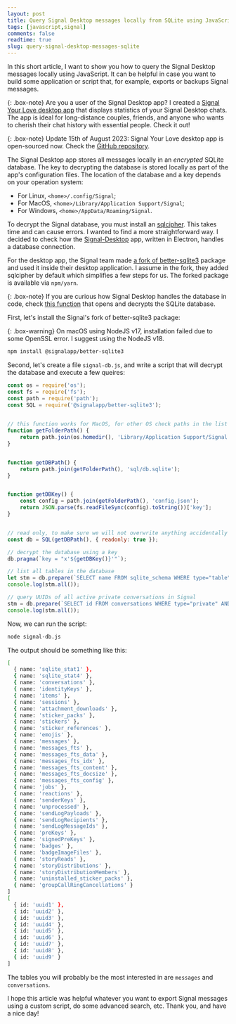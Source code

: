 ```yaml
---
layout: post
title: Query Signal Desktop messages locally from SQLite using JavaScript
tags: [javascript,signal]
comments: false
readtime: true
slug: query-signal-desktop-messages-sqlite
---
```


In this short article, I want to show you how to query the Signal Desktop messages locally using JavaScript. It can be helpful in case you want to build some application or script that, for example, exports or backups Signal messages.

{: .box-note}
Are you a user of the Signal Desktop app? I created a [Signal Your Love desktop app](https://signalyourlove.app) that displays statistics of your Signal Desktop chats. The app is ideal for long-distance couples, friends, and anyone who wants to cherish their chat history with essential people. Check it out!

{: .box-note}
Update 15th of August 2023: Signal Your Love desktop app is open-sourced now. Check the [GitHub repository](https://github.com/VMois/signalyourlove-app).

The Signal Desktop app stores all messages locally in an *encrypted* SQLite database. The key to decrypting the database is stored locally as part of the app's configuration files. The location of the database and a key depends on your operation system:

- For Linux, `<home>/.config/Signal`;
- For MacOS, `<home>/Library/Application Support/Signal`;
- For Windows, `<home>/AppData/Roaming/Signal`.

To decrypt the Signal database, you must install an [sqlcipher](https://github.com/sqlcipher/sqlcipher). This takes time and can cause errors. I wanted to find a more straightforward way. I decided to check how the [Signal-Desktop](https://github.com/signalapp/Signal-Desktop) app, written in Electron, handles a database connection.

For the desktop app, the Signal team made [a fork of better-sqlite3](https://github.com/signalapp/better-sqlite3) package and used it inside their desktop application. I assume in the fork, they added sqlcipher by default which simplifies a few steps for us. The forked package is available via `npm/yarn`.

{: .box-note}
If you are curious how Signal Desktop handles the database in code, check [this function](https://github.com/signalapp/Signal-Desktop/blob/2a4166a8360e02e01f343723a65de6f7cb748701/ts/sql/Server.ts#L442) that opens and decrypts the SQLite database.

First, let's install the Signal's fork of better-sqlite3 package:

{: .box-warning}
On macOS using NodeJS v17, installation failed due to some OpenSSL error. I suggest using the NodeJS v18.

```bash
npm install @signalapp/better-sqlite3 
```

Second, let's create a file `signal-db.js`, and write a script that will decrypt the database and execute a few queires:

```javascript
const os = require('os');
const fs = require('fs');
const path = require('path');
const SQL = require('@signalapp/better-sqlite3');
  

// this function works for MacOS, for other OS check paths in the list above
function getFolderPath() {
    return path.join(os.homedir(), 'Library/Application Support/Signal');
}


function getDBPath() {
	return path.join(getFolderPath(), 'sql/db.sqlite');
}


function getDBKey() {
	const config = path.join(getFolderPath(), 'config.json');
	return JSON.parse(fs.readFileSync(config).toString())['key'];
}


// read only, to make sure we will not overwrite anything accidentally
const db = SQL(getDBPath(), { readonly: true });

// decrypt the database using a key
db.pragma(`key = "x'${getDBKey()}'"`);

// list all tables in the database
let stm = db.prepare(`SELECT name FROM sqlite_schema WHERE type="table"`);
console.log(stm.all());

// query UUIDs of all active private conversations in Signal
stm = db.prepare(`SELECT id FROM conversations WHERE type="private" AND active_at IS NOT NULL AND name IS NOT NULL ORDER BY active_at DESC`);
console.log(stm.all());

```

Now, we can run the script:

```bash
node signal-db.js
```

The output should be something like this:

```bash
[
  { name: 'sqlite_stat1' },
  { name: 'sqlite_stat4' },
  { name: 'conversations' },
  { name: 'identityKeys' },
  { name: 'items' },
  { name: 'sessions' },
  { name: 'attachment_downloads' },
  { name: 'sticker_packs' },
  { name: 'stickers' },
  { name: 'sticker_references' },
  { name: 'emojis' },
  { name: 'messages' },
  { name: 'messages_fts' },
  { name: 'messages_fts_data' },
  { name: 'messages_fts_idx' },
  { name: 'messages_fts_content' },
  { name: 'messages_fts_docsize' },
  { name: 'messages_fts_config' },
  { name: 'jobs' },
  { name: 'reactions' },
  { name: 'senderKeys' },
  { name: 'unprocessed' },
  { name: 'sendLogPayloads' },
  { name: 'sendLogRecipients' },
  { name: 'sendLogMessageIds' },
  { name: 'preKeys' },
  { name: 'signedPreKeys' },
  { name: 'badges' },
  { name: 'badgeImageFiles' },
  { name: 'storyReads' },
  { name: 'storyDistributions' },
  { name: 'storyDistributionMembers' },
  { name: 'uninstalled_sticker_packs' },
  { name: 'groupCallRingCancellations' }
]
[
  { id: 'uuid1' },
  { id: 'uuid2' },
  { id: 'uuid3' },
  { id: 'uuid4' },
  { id: 'uuid5' },
  { id: 'uuid6' },
  { id: 'uuid7' },
  { id: 'uuid8' },
  { id: 'uuid9' }
]
```

The tables you will probably be the most interested in are `messages` and `conversations`.

I hope this article was helpful whatever you want to export Signal messages using a custom script, do some advanced search, etc. Thank you, and have a nice day!

<script type="text/javascript" src="https://cdnjs.buymeacoffee.com/1.0.0/button.prod.min.js" data-name="bmc-button" data-slug="vmois" data-color="#FFDD00" data-emoji="" data-font="Cookie" data-text="Like the content? Support me by buying a cup of tea" data-outline-color="#000000" data-font-color="#000000" data-coffee-color="#ffffff" ></script>

